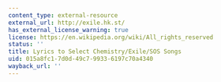 ```yaml
---
content_type: external-resource
external_url: http://exile.hk.st/
has_external_license_warning: true
license: https://en.wikipedia.org/wiki/All_rights_reserved
status: ''
title: Lyrics to Select Chemistry/Exile/SOS Songs
uid: 015a8fc1-7d0d-49c7-9933-6197c70a4340
wayback_url: ''
---
```

